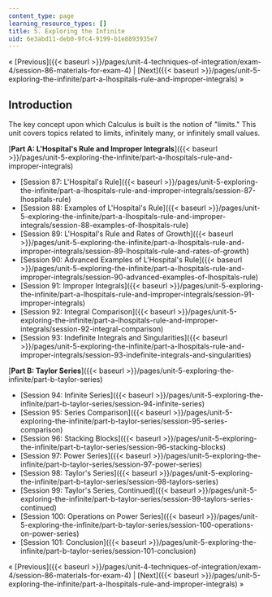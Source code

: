 ```yaml
---
content_type: page
learning_resource_types: []
title: 5. Exploring the Infinite
uid: 6e3abd11-deb0-9fc4-9199-b1e8893935e7
---
```


« [Previous]({{< baseurl >}}/pages/unit-4-techniques-of-integration/exam-4/session-86-materials-for-exam-4) | [Next]({{< baseurl >}}/pages/unit-5-exploring-the-infinite/part-a-lhospitals-rule-and-improper-integrals) »

Introduction
------------

The key concept upon which Calculus is built is the notion of "limits." This unit covers topics related to limits, infinitely many, or infinitely small values.

[**Part A: L'Hospital's Rule and Improper Integrals**]({{< baseurl >}}/pages/unit-5-exploring-the-infinite/part-a-lhospitals-rule-and-improper-integrals)

*   [Session 87: L'Hospital's Rule]({{< baseurl >}}/pages/unit-5-exploring-the-infinite/part-a-lhospitals-rule-and-improper-integrals/session-87-lhospitals-rule)
*   [Session 88: Examples of L'Hospital's Rule]({{< baseurl >}}/pages/unit-5-exploring-the-infinite/part-a-lhospitals-rule-and-improper-integrals/session-88-examples-of-lhospitals-rule)
*   [Session 89: L'Hospital's Rule and Rates of Growth]({{< baseurl >}}/pages/unit-5-exploring-the-infinite/part-a-lhospitals-rule-and-improper-integrals/session-89-lhospitals-rule-and-rates-of-growth)
*   [Session 90: Advanced Examples of L'Hospital's Rule]({{< baseurl >}}/pages/unit-5-exploring-the-infinite/part-a-lhospitals-rule-and-improper-integrals/session-90-advanced-examples-of-lhospitals-rule)
*   [Session 91: Improper Integrals]({{< baseurl >}}/pages/unit-5-exploring-the-infinite/part-a-lhospitals-rule-and-improper-integrals/session-91-improper-integrals)
*   [Session 92: Integral Comparison]({{< baseurl >}}/pages/unit-5-exploring-the-infinite/part-a-lhospitals-rule-and-improper-integrals/session-92-integral-comparison)
*   [Session 93: Indefinite Integrals and Singularities]({{< baseurl >}}/pages/unit-5-exploring-the-infinite/part-a-lhospitals-rule-and-improper-integrals/session-93-indefinite-integrals-and-singularities)

[**Part B: Taylor Series**]({{< baseurl >}}/pages/unit-5-exploring-the-infinite/part-b-taylor-series)

*   [Session 94: Infinite Series]({{< baseurl >}}/pages/unit-5-exploring-the-infinite/part-b-taylor-series/session-94-infinite-series)
*   [Session 95: Series Comparison]({{< baseurl >}}/pages/unit-5-exploring-the-infinite/part-b-taylor-series/session-95-series-comparison)
*   [Session 96: Stacking Blocks]({{< baseurl >}}/pages/unit-5-exploring-the-infinite/part-b-taylor-series/session-96-stacking-blocks)
*   [Session 97: Power Series]({{< baseurl >}}/pages/unit-5-exploring-the-infinite/part-b-taylor-series/session-97-power-series)
*   [Session 98: Taylor's Series]({{< baseurl >}}/pages/unit-5-exploring-the-infinite/part-b-taylor-series/session-98-taylors-series)
*   [Session 99: Taylor's Series, Continued]({{< baseurl >}}/pages/unit-5-exploring-the-infinite/part-b-taylor-series/session-99-taylors-series-continued)
*   [Session 100: Operations on Power Series]({{< baseurl >}}/pages/unit-5-exploring-the-infinite/part-b-taylor-series/session-100-operations-on-power-series)
*   [Session 101: Conclusion]({{< baseurl >}}/pages/unit-5-exploring-the-infinite/part-b-taylor-series/session-101-conclusion)

« [Previous]({{< baseurl >}}/pages/unit-4-techniques-of-integration/exam-4/session-86-materials-for-exam-4) | [Next]({{< baseurl >}}/pages/unit-5-exploring-the-infinite/part-a-lhospitals-rule-and-improper-integrals) »